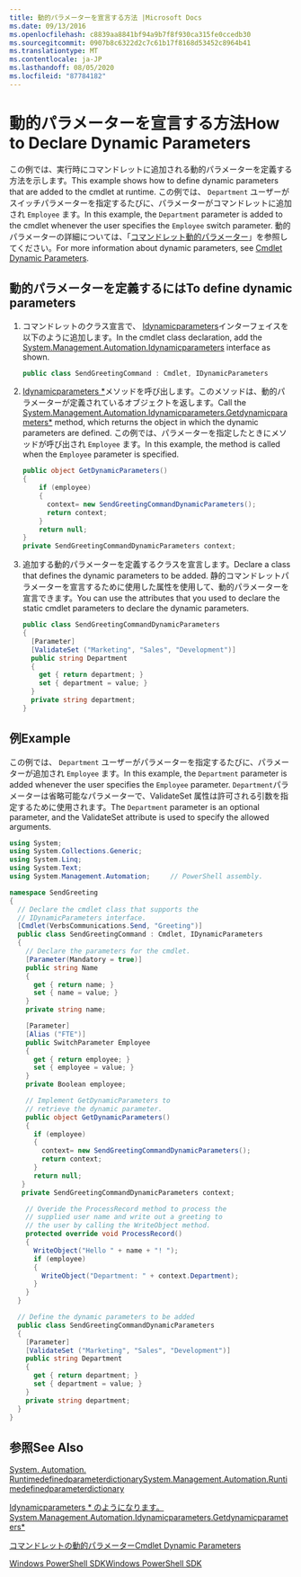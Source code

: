```yaml
---
title: 動的パラメーターを宣言する方法 |Microsoft Docs
ms.date: 09/13/2016
ms.openlocfilehash: c8839aa8841bf94a9b7f8f930ca315fe0ccedb30
ms.sourcegitcommit: 0907b8c6322d2c7c61b17f8168d53452c8964b41
ms.translationtype: MT
ms.contentlocale: ja-JP
ms.lasthandoff: 08/05/2020
ms.locfileid: "87784182"
---
```

# <a name="how-to-declare-dynamic-parameters"></a><span data-ttu-id="b8720-102">動的パラメーターを宣言する方法</span><span class="sxs-lookup"><span data-stu-id="b8720-102">How to Declare Dynamic Parameters</span></span>

<span data-ttu-id="b8720-103">この例では、実行時にコマンドレットに追加される動的パラメーターを定義する方法を示します。</span><span class="sxs-lookup"><span data-stu-id="b8720-103">This example shows how to define dynamic parameters that are added to the cmdlet at runtime.</span></span> <span data-ttu-id="b8720-104">この例では、 `Department` ユーザーがスイッチパラメーターを指定するたびに、パラメーターがコマンドレットに追加され `Employee` ます。</span><span class="sxs-lookup"><span data-stu-id="b8720-104">In this example, the `Department` parameter is added to the cmdlet whenever the user specifies the `Employee` switch parameter.</span></span> <span data-ttu-id="b8720-105">動的パラメーターの詳細については、「[コマンドレット動的パラメーター](./cmdlet-dynamic-parameters.md)」を参照してください。</span><span class="sxs-lookup"><span data-stu-id="b8720-105">For more information about dynamic parameters, see [Cmdlet Dynamic Parameters](./cmdlet-dynamic-parameters.md).</span></span>

## <a name="to-define-dynamic-parameters"></a><span data-ttu-id="b8720-106">動的パラメーターを定義するには</span><span class="sxs-lookup"><span data-stu-id="b8720-106">To define dynamic parameters</span></span>

1. <span data-ttu-id="b8720-107">コマンドレットのクラス宣言で、 [Idynamicparameters](/dotnet/api/System.Management.Automation.IDynamicParameters)インターフェイスを以下のように追加します。</span><span class="sxs-lookup"><span data-stu-id="b8720-107">In the cmdlet class declaration, add the [System.Management.Automation.Idynamicparameters](/dotnet/api/System.Management.Automation.IDynamicParameters) interface as shown.</span></span>

   ```csharp
   public class SendGreetingCommand : Cmdlet, IDynamicParameters
   ```

2. <span data-ttu-id="b8720-108">[Idynamicparameters \*](/dotnet/api/System.Management.Automation.IDynamicParameters.GetDynamicParameters)メソッドを呼び出します。このメソッドは、動的パラメーターが定義されているオブジェクトを返します。</span><span class="sxs-lookup"><span data-stu-id="b8720-108">Call the [System.Management.Automation.Idynamicparameters.Getdynamicparameters\*](/dotnet/api/System.Management.Automation.IDynamicParameters.GetDynamicParameters) method, which returns the object in which the dynamic parameters are defined.</span></span> <span data-ttu-id="b8720-109">この例では、パラメーターを指定したときにメソッドが呼び出され `Employee` ます。</span><span class="sxs-lookup"><span data-stu-id="b8720-109">In this example, the method is called when the `Employee` parameter is specified.</span></span>

   ```csharp
   public object GetDynamicParameters()
   {
       if (employee)
       {
         context= new SendGreetingCommandDynamicParameters();
         return context;
       }
       return null;
   }
   private SendGreetingCommandDynamicParameters context;
   ```

3. <span data-ttu-id="b8720-110">追加する動的パラメーターを定義するクラスを宣言します。</span><span class="sxs-lookup"><span data-stu-id="b8720-110">Declare a class that defines the dynamic parameters to be added.</span></span> <span data-ttu-id="b8720-111">静的コマンドレットパラメーターを宣言するために使用した属性を使用して、動的パラメーターを宣言できます。</span><span class="sxs-lookup"><span data-stu-id="b8720-111">You can use the attributes that you used to declare the static cmdlet parameters to declare the dynamic parameters.</span></span>

   ```csharp
   public class SendGreetingCommandDynamicParameters
   {
     [Parameter]
     [ValidateSet ("Marketing", "Sales", "Development")]
     public string Department
     {
       get { return department; }
       set { department = value; }
     }
     private string department;
   }
   ```

## <a name="example"></a><span data-ttu-id="b8720-112">例</span><span class="sxs-lookup"><span data-stu-id="b8720-112">Example</span></span>

<span data-ttu-id="b8720-113">この例では、 `Department` ユーザーがパラメーターを指定するたびに、パラメーターが追加され `Employee` ます。</span><span class="sxs-lookup"><span data-stu-id="b8720-113">In this example, the `Department` parameter is added whenever the user specifies the `Employee` parameter.</span></span> <span data-ttu-id="b8720-114">`Department`パラメーターは省略可能なパラメーターで、ValidateSet 属性は許可される引数を指定するために使用されます。</span><span class="sxs-lookup"><span data-stu-id="b8720-114">The `Department` parameter is an optional parameter, and the ValidateSet attribute is used to specify the allowed arguments.</span></span>

```csharp
using System;
using System.Collections.Generic;
using System.Linq;
using System.Text;
using System.Management.Automation;     // PowerShell assembly.

namespace SendGreeting
{
  // Declare the cmdlet class that supports the
  // IDynamicParameters interface.
  [Cmdlet(VerbsCommunications.Send, "Greeting")]
  public class SendGreetingCommand : Cmdlet, IDynamicParameters
  {
    // Declare the parameters for the cmdlet.
    [Parameter(Mandatory = true)]
    public string Name
    {
      get { return name; }
      set { name = value; }
    }
    private string name;

    [Parameter]
    [Alias ("FTE")]
    public SwitchParameter Employee
    {
      get { return employee; }
      set { employee = value; }
    }
    private Boolean employee;

    // Implement GetDynamicParameters to
    // retrieve the dynamic parameter.
    public object GetDynamicParameters()
    {
      if (employee)
      {
        context= new SendGreetingCommandDynamicParameters();
        return context;
      }
      return null;
   }
   private SendGreetingCommandDynamicParameters context;

    // Overide the ProcessRecord method to process the
    // supplied user name and write out a greeting to
    // the user by calling the WriteObject method.
    protected override void ProcessRecord()
    {
      WriteObject("Hello " + name + "! ");
      if (employee)
      {
        WriteObject("Department: " + context.Department);
      }
    }
  }

  // Define the dynamic parameters to be added
  public class SendGreetingCommandDynamicParameters
  {
    [Parameter]
    [ValidateSet ("Marketing", "Sales", "Development")]
    public string Department
    {
      get { return department; }
      set { department = value; }
    }
    private string department;
  }
}
```

## <a name="see-also"></a><span data-ttu-id="b8720-115">参照</span><span class="sxs-lookup"><span data-stu-id="b8720-115">See Also</span></span>

[<span data-ttu-id="b8720-116">System. Automation. Runtimedefinedparameterdictionary</span><span class="sxs-lookup"><span data-stu-id="b8720-116">System.Management.Automation.Runtimedefinedparameterdictionary</span></span>](/dotnet/api/System.Management.Automation.RuntimeDefinedParameterDictionary)

[<span data-ttu-id="b8720-117">Idynamicparameters \* のようになります。</span><span class="sxs-lookup"><span data-stu-id="b8720-117">System.Management.Automation.Idynamicparameters.Getdynamicparameters\*</span></span>](/dotnet/api/System.Management.Automation.IDynamicParameters.GetDynamicParameters)

[<span data-ttu-id="b8720-118">コマンドレットの動的パラメーター</span><span class="sxs-lookup"><span data-stu-id="b8720-118">Cmdlet Dynamic Parameters</span></span>](./cmdlet-dynamic-parameters.md)

[<span data-ttu-id="b8720-119">Windows PowerShell SDK</span><span class="sxs-lookup"><span data-stu-id="b8720-119">Windows PowerShell SDK</span></span>](../windows-powershell-reference.md)
